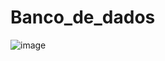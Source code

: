# Banco_de_dados

![image](https://user-images.githubusercontent.com/67590378/232087047-5dd2109b-89bc-4a5b-b8a8-afa1483cbd24.png)

